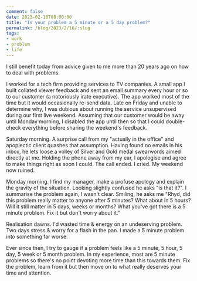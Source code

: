 ```yaml
---
comment: false
date: 2023-02-16T08:00:00
title: "Is your problem a 5 minute or a 5 day problem?"
permalink: /blog/2023/2/16/:slug
tags:
- work
- problem
- life
---
```


I still benefit today from advice given to me more than 20 years ago on how to deal with problems. 

I worked for a tech firm providing services to TV companies. A small app I built collated viewer feedback and sent an email summary every hour or so to our customer (a notoriously irate executive). The app worked most of the time but it would occasionally re-send data. Late on Friday and unable to determine why, I was dubious about running the service unsupervised during our first live weekend. Assuming that our customer would be away until Monday morning, I disabled the app until then so that I could double-check everything before sharing the weekend's feedback.

Saturday morning. A surprise call from my "actually in the office" and apoplectic client quashes that assumption. Having found no emails in his inbox, he lets loose a volley of Silver and Gold medal swearwords aimed directly at me. Holding the phone away from my ear, I apologise and agree to make things right as soon I could. The call ended. I cried. My weekend now ruined.

Monday morning. I find my manager, make a profuse apology and explain the gravity of the situation. Looking slightly confused he asks "is that it?". I summarise the problem again, I wasn't clear. Smiling, he asks me "Rhyd, did this problem really matter to anyone after 5 minutes? What about in 5 hours? Will it still matter in 5 days, weeks or months? What you've got there is a 5 minute problem. Fix it but don't worry about it."

Realisation dawns. I'd wasted time & energy on an undeserving problem. Two days stress & worry for a flash in the pan. I made a 5 minute problem into something far worse.

Ever since then, I try to gauge if a problem feels like a 5 minute, 5 hour, 5 day, 5 week or 5 month problem. In my experience, most are 5 minute problems so there's no point devoting more time than this towards them. Fix the problem, learn from it but then move on to what really deserves your time and attention.